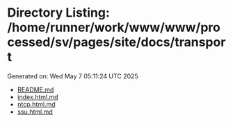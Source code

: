 # Directory Listing: /home/runner/work/www/www/processed/sv/pages/site/docs/transport
Generated on: Wed May  7 05:11:24 UTC 2025

- [README.md](README.md)
- [index.html.md](index.html.md)
- [ntcp.html.md](ntcp.html.md)
- [ssu.html.md](ssu.html.md)
